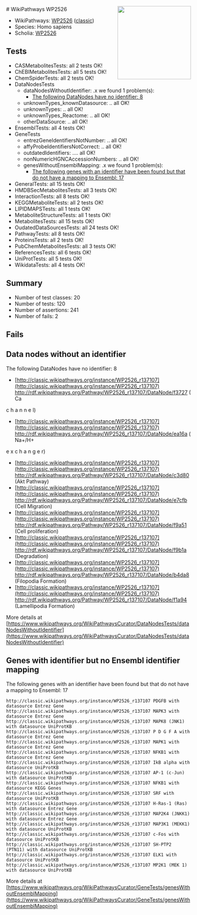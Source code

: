 <img style="float: right; width: 200px" src="https://upload.wikimedia.org/wikipedia/commons/thumb/8/83/Wplogo_with_text_500.png/640px-Wplogo_with_text_500.png" />
# WikiPathways WP2526

* WikiPathways: [WP2526](https://wikipathways.org/pathways/WP2526) ([classic](https://classic.wikipathways.org/instance/WP2526))
* Species: Homo sapiens
* Scholia: [WP2526](https://scholia.toolforge.org/wikipathways/WP2526)
## Tests
* CASMetabolitesTests: all 2 tests OK!
* ChEBIMetabolitesTests: all 5 tests OK!
* ChemSpiderTests: all 2 tests OK!
* DataNodesTests
    * dataNodesWithoutIdentifier: .x we found 1 problem(s):
        * [The following DataNodes have no identifier: 8](#d2d32fa7)
    * unknownTypes_knownDatasource: .. all OK!
    * unknownTypes: .. all OK!
    * unknownTypes_Reactome: .. all OK!
    * otherDataSource: .. all OK!
* EnsemblTests: all 4 tests OK!
* GeneTests
    * entrezGeneIdentifiersNotNumber: .. all OK!
    * affyProbeIdentifiersNotCorrect: .. all OK!
    * outdatedIdentifiers: .... all OK!
    * nonNumericHGNCAccessionNumbers: .. all OK!
    * genesWithoutEnsemblMapping: .x we found 1 problem(s):
        * [The following genes with an identifier have been found but that do not have a mapping to Ensembl: 17](#c4e54314)
* GeneralTests: all 15 tests OK!
* HMDBSecMetabolitesTests: all 3 tests OK!
* InteractionTests: all 8 tests OK!
* KEGGMetaboliteTests: all 2 tests OK!
* LIPIDMAPSTests: all 1 tests OK!
* MetaboliteStructureTests: all 1 tests OK!
* MetabolitesTests: all 15 tests OK!
* OudatedDataSourcesTests: all 24 tests OK!
* PathwayTests: all 8 tests OK!
* ProteinsTests: all 2 tests OK!
* PubChemMetabolitesTests: all 3 tests OK!
* ReferencesTests: all 6 tests OK!
* UniProtTests: all 5 tests OK!
* WikidataTests: all 4 tests OK!


## Summary

* Number of test classes: 20
* Number of tests: 120
* Number of assertions: 241
* Number of fails: 2

## Fails

<a name="d2d32fa7" />

## Data nodes without an identifier

The following DataNodes have no identifier: 8

* [http://classic.wikipathways.org/instance/WP2526_r137107](http://classic.wikipathways.org/instance/WP2526_r137107) http://rdf.wikipathways.org/Pathway/WP2526_r137107/DataNode/f3727 (
Ca

c
h
a
n
n
e
l)
* [http://classic.wikipathways.org/instance/WP2526_r137107](http://classic.wikipathways.org/instance/WP2526_r137107) http://rdf.wikipathways.org/Pathway/WP2526_r137107/DataNode/ea16a (
Na+/H+

e
x
c
h
a
n
g
e
r)
* [http://classic.wikipathways.org/instance/WP2526_r137107](http://classic.wikipathways.org/instance/WP2526_r137107) http://rdf.wikipathways.org/Pathway/WP2526_r137107/DataNode/c3d80 (Akt
Pathway)
* [http://classic.wikipathways.org/instance/WP2526_r137107](http://classic.wikipathways.org/instance/WP2526_r137107) http://rdf.wikipathways.org/Pathway/WP2526_r137107/DataNode/e7cfb (Cell Migration)
* [http://classic.wikipathways.org/instance/WP2526_r137107](http://classic.wikipathways.org/instance/WP2526_r137107) http://rdf.wikipathways.org/Pathway/WP2526_r137107/DataNode/f9a51 (Cell proliferation)
* [http://classic.wikipathways.org/instance/WP2526_r137107](http://classic.wikipathways.org/instance/WP2526_r137107) http://rdf.wikipathways.org/Pathway/WP2526_r137107/DataNode/f9b1a (Degradation)
* [http://classic.wikipathways.org/instance/WP2526_r137107](http://classic.wikipathways.org/instance/WP2526_r137107) http://rdf.wikipathways.org/Pathway/WP2526_r137107/DataNode/b4da8 (Filopodia
Formation)
* [http://classic.wikipathways.org/instance/WP2526_r137107](http://classic.wikipathways.org/instance/WP2526_r137107) http://rdf.wikipathways.org/Pathway/WP2526_r137107/DataNode/f1a94 (Lamellipodia
Formation)


More details at [https://www.wikipathways.org/WikiPathwaysCurator/DataNodesTests/dataNodesWithoutIdentifier](https://www.wikipathways.org/WikiPathwaysCurator/DataNodesTests/dataNodesWithoutIdentifier)

<a name="c4e54314" />

## Genes with identifier but no Ensembl identifier mapping

The following genes with an identifier have been found but that do not have a mapping to Ensembl: 17
```
http://classic.wikipathways.org/instance/WP2526_r137107 PDGFB with datasource Entrez Gene
http://classic.wikipathways.org/instance/WP2526_r137107 MAPK3 with datasource Entrez Gene
http://classic.wikipathways.org/instance/WP2526_r137107 MAPK8 (JNK1) with datasource UniProtKB
http://classic.wikipathways.org/instance/WP2526_r137107 P D G F A with datasource Entrez Gene
http://classic.wikipathways.org/instance/WP2526_r137107 MAPK1 with datasource Entrez Gene
http://classic.wikipathways.org/instance/WP2526_r137107 NFKB1 with datasource Entrez Gene
http://classic.wikipathways.org/instance/WP2526_r137107 IkB alpha with datasource UniProtKB
http://classic.wikipathways.org/instance/WP2526_r137107 AP-1 (c-Jun) with datasource UniProtKB
http://classic.wikipathways.org/instance/WP2526_r137107 NFKB1 with datasource KEGG Genes
http://classic.wikipathways.org/instance/WP2526_r137107 SRF with datasource UniProtKB
http://classic.wikipathways.org/instance/WP2526_r137107 H-Ras-1 (Ras) with datasource Entrez Gene
http://classic.wikipathways.org/instance/WP2526_r137107 MAP2K4 (JNKK1) with datasource Entrez Gene
http://classic.wikipathways.org/instance/WP2526_r137107 MAP3K1 (MEKK1) with datasource UniProtKB
http://classic.wikipathways.org/instance/WP2526_r137107 c-Fos with datasource UniProtKB
http://classic.wikipathways.org/instance/WP2526_r137107 SH-PTP2 (PTN11) with datasource UniProtKB
http://classic.wikipathways.org/instance/WP2526_r137107 ELK1 with datasource UniProtKB
http://classic.wikipathways.org/instance/WP2526_r137107 MP2K1 (MEK 1) with datasource UniProtKB
```

More details at [https://www.wikipathways.org/WikiPathwaysCurator/GeneTests/genesWithoutEnsemblMapping](https://www.wikipathways.org/WikiPathwaysCurator/GeneTests/genesWithoutEnsemblMapping)

